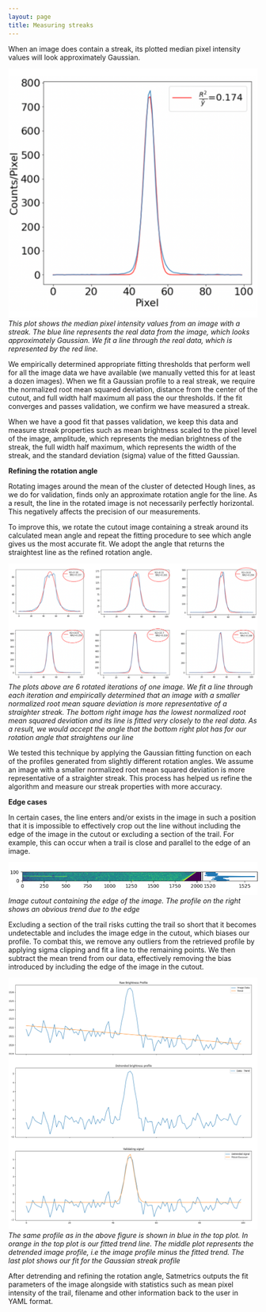 ```yaml
---
layout: page
title: Measuring streaks
---
```


When an image does contain a streak, its plotted median pixel intensity values will look approximately Gaussian.

[![](/assets/img/methods/good_fit.PNG)](/DSSG2022-Satellite-Streaks/assets/img/methods/good_fit.PNG)
*This plot shows the median pixel intensity values from an image with a streak. The blue line represents the real data from the image, which looks approximately Gaussian. We fit a line through the real data, which is represented by the red line.*

We empirically determined appropriate fitting  thresholds that perform well for all the image data we have available (we manually vetted this for at least a dozen images). When we fit a Gaussian profile to a real streak, we require the normalized root mean squared deviation, distance from the center of the cutout, and full width half maximum all pass the our thresholds. If the fit converges and passes validation, we confirm we have measured a streak. 

When we have a good fit that passes validation, we keep this data and measure streak properties such as mean brightness scaled to the pixel level of the image, amplitude, which represents the median brightness of the streak, the full width half maximum, which represents the width of the streak, and the standard deviation (sigma) value of the fitted Gaussian.


**Refining the rotation angle**

Rotating images around the mean of the cluster of detected Hough lines, as we do for validation, finds only an approximate rotation angle for the line. As a result, the line in the rotated image is not necessarily perfectly horizontal. This negatively affects the precision of our measurements.

To improve this, we rotate the cutout image containing a streak around its calculated mean angle and repeat the fitting procedure to see which angle gives us the most accurate fit. We adopt the angle that returns the straightest line as the refined rotation angle.


[![](/assets/img/methods/further_rotation_angle.PNG)](/DSSG2022-Satellite-Streaks/assets/img/methods/further_rotation_angle.PNG)
*The plots above are 6 rotated iterations of one image. We fit a line through each iteration and empirically determined that an image with a smaller normalized root mean square deviation is more representative of a straighter streak. The bottom right image has the lowest normalized root mean squared deviation and its line is fitted very closely to the real data. As a result, we would accept the angle that the bottom right plot has for our rotation angle that straightens our line*

We tested this technique by applying the Gaussian fitting function on each of the profiles generated from slightly different rotation angles. We assume an image with a smaller normalized root mean squared deviation is more representative of a straighter streak. This process has helped us refine the algorithm and measure our streak properties with more accuracy.

**Edge cases**

In certain cases, the line enters and/or exists in the image in such a position that it is impossible to effectively crop out the line without including the edge of the image in the cutout or excluding a section of the trail. For example, this can occur when a trail is close and parallel to the edge of an image.

[![](/assets/img/methods/edge.png)](/DSSG2022-Satellite-Streaks/assets/img/methods/edge.png)
*Image cutout containing the edge of the image. The profile on the right shows an obvious trend due to the edge*

Excluding a section of the trail risks cutting the trail so short that it becomes undetectable and includes the image edge in the cutout, which biases our profile. To combat this, we remove any outliers from the retrieved profile by applying sigma clipping and fit a line to the remaining points. We then subtract the mean trend from our data, effectively removing the bias introduced by including the edge of the image in the cutout.

[![](/assets/img/methods/sigma_clipping.png)](/DSSG2022-Satellite-Streaks/assets/img/methods/sigma_clipping.png)
*The same profile as in the above figure is shown in blue in the top plot. In orange in the top plot is our fitted trend line. The middle plot represents the detrended image profile, i.e the image profile minus the fitted trend. The last plot shows our fit for the Gaussian streak profile*

After detrending and refining the rotation angle, Satmetrics outputs the fit parameters of the image alongside with statistics such as mean pixel intensity of the trail, filename and other information back to the user in YAML format.

